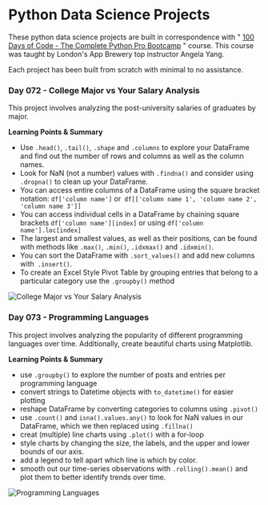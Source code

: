 # Python Data Science Projects

These python data science projects are built in correspondence with " [100 Days of Code - The Complete Python Pro Bootcamp](https://www.udemy.com/course/100-days-of-code/) " course. This course was taught by London's App Brewery top instructor Angela Yang.<br/>

Each project has been built from scratch with minimal to no assistance.<br/>

### Day 072 - College Major vs Your Salary Analysis

This project involves analyzing the post-university salaries of graduates by major. 

**Learning Points & Summary**

- Use `.head()`, `.tail()`, `.shape` and `.columns` to explore your DataFrame and find out the number of rows and columns as well as the column names.
- Look for NaN (not a number) values with `.findna()` and consider using `.dropna()` to clean up your DataFrame.
- You can access entire columns of a DataFrame using the square bracket notation: `df['column name']` or` df[['column name 1', 'column name 2', 'column name 3']]`
- You can access individual cells in a DataFrame by chaining square brackets `df['column name'][index]` or using `df['column name'].loc[index]`
- The largest and smallest values, as well as their positions, can be found with methods like `.max()`, `.min()`, `.idxmax()` and `.idxmin()`.
- You can sort the DataFrame with `.sort_values()` and add new columns with` .insert()`.
- To create an Excel Style Pivot Table by grouping entries that belong to a particular category use the `.groupby()` method

![College Major vs Your Salary Analysis](college-major-vs-your-salary/data-exploration-pandas-college-major.gif)

### Day 073 - Programming Languages

This project involves analyzing the popularity of different programming languages over time. Additionally, create beautiful charts using Matplotlib.

**Learning Points & Summary**

- use `.groupby()` to explore the number of posts and entries per programming language
- convert strings to Datetime objects with `to_datetime()` for easier plotting
- reshape DataFrame by converting categories to columns using `.pivot()`
- use `.count()` and `isna().values.any()` to look for NaN values in our DataFrame, which we then replaced using `.fillna()`
- creat (multiple) line charts using `.plot()` with a for-loop
- style charts by changing the size, the labels, and the upper and lower bounds of our axis.
- add a legend to tell apart which line is which by color.
- smooth out our time-series observations with `.rolling().mean()` and plot them to better identify trends over time.

![Programming Languages](programming-language/programming-languages.gif)
